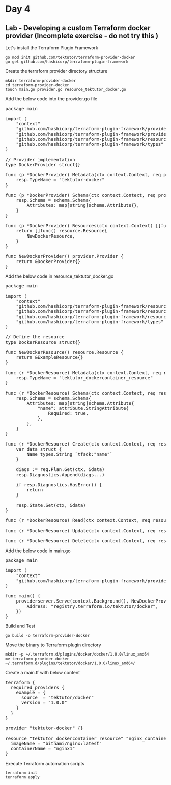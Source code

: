 # Day 4

## Lab - Developing a custom Terraform docker provider (Incomplete exercise - do not try this )
Let's install the Terraform Plugin Framework
```
go mod init github.com/tektutor/terraform-provider-docker
go get github.com/hashicorp/terraform-plugin-framework
```

Create the terraform provider directory structure
```
mkdir terraform-provider-docker
cd terraform-provider-docker
touch main.go provider.go resource_tektutor_docker.go
```

Add the below code into the provider.go file
<pre>
package main

import (
	"context"
	"github.com/hashicorp/terraform-plugin-framework/provider"
	"github.com/hashicorp/terraform-plugin-framework/provider/schema"
	"github.com/hashicorp/terraform-plugin-framework/resource"
	"github.com/hashicorp/terraform-plugin-framework/types"
)

// Provider implementation
type DockerProvider struct{}

func (p *DockerProvider) Metadata(ctx context.Context, req provider.MetadataRequest, resp *provider.MetadataResponse) {
	resp.TypeName = "tektutor-docker"
}

func (p *DockerProvider) Schema(ctx context.Context, req provider.SchemaRequest, resp *provider.SchemaResponse) {
	resp.Schema = schema.Schema{
		Attributes: map[string]schema.Attribute{},
	}
}

func (p *DockerProvider) Resources(ctx context.Context) []func() resource.Resource {
	return []func() resource.Resource{
		NewDockerResource,
	}
}

func NewDockerProvider() provider.Provider {
	return &DockerProvider{}
}  
</pre>

Add the below code in resource_tektutor_docker.go
<pre>
package main

import (
	"context"
	"github.com/hashicorp/terraform-plugin-framework/resource"
	"github.com/hashicorp/terraform-plugin-framework/resource/schema"
	"github.com/hashicorp/terraform-plugin-framework/resource/schema/attribute"
	"github.com/hashicorp/terraform-plugin-framework/types"
)

// Define the resource
type DockerResource struct{}

func NewDockerResource() resource.Resource {
	return &ExampleResource{}
}

func (r *DockerResource) Metadata(ctx context.Context, req resource.MetadataRequest, resp *resource.MetadataResponse) {
	resp.TypeName = "tektutor_dockercontainer_resource"
}

func (r *DockerResource) Schema(ctx context.Context, req resource.SchemaRequest, resp *resource.SchemaResponse) {
	resp.Schema = schema.Schema{
		Attributes: map[string]schema.Attribute{
			"name": attribute.StringAttribute{
				Required: true,
			},
		},
	}
}

func (r *DockerResource) Create(ctx context.Context, req resource.CreateRequest, resp *resource.CreateResponse) {
	var data struct {
		Name types.String `tfsdk:"name"`
	}

	diags := req.Plan.Get(ctx, &data)
	resp.Diagnostics.Append(diags...)

	if resp.Diagnostics.HasError() {
		return
	}

	resp.State.Set(ctx, &data)
}

func (r *DockerResource) Read(ctx context.Context, req resource.ReadRequest, resp *resource.ReadResponse) {}

func (r *DockerResource) Update(ctx context.Context, req resource.UpdateRequest, resp *resource.UpdateResponse) {}

func (r *DockerResource) Delete(ctx context.Context, req resource.DeleteRequest, resp *resource.DeleteResponse) {}  
</pre>

Add the below code in main.go
<pre>
package main

import (
	"context"
	"github.com/hashicorp/terraform-plugin-framework/providerserver"
)

func main() {
	providerserver.Serve(context.Background(), NewDockerProvider, providerserver.ServeOpts{
		Address: "registry.terraform.io/tektutor/docker",
	})
}  
</pre>

Build and Test
```
go build -o terraform-provider-docker
```

Move the binary to Terraform plugin directory
```
mkdir -p ~/.terraform.d/plugins/docker/docker/1.0.0/linux_amd64
mv terraform-provider-docker ~/.terraform.d/plugins/tektutor/docker/1.0.0/linux_amd64/
```

Create a main.tf with below content
<pre>
terraform {
  required_providers {
    example = {
      source  = "tektutor/docker"
      version = "1.0.0"
    }
  }
}

provider "tektutor-docker" {}

resource "tektutor_dockercontainer_resource" "nginx_container" {
  imageName = "bitnami/nginx:latest"
  containerName = "nginx1"
}
</pre>

Execute Terraform automation scripts
```
terraform init
terraform apply
```
